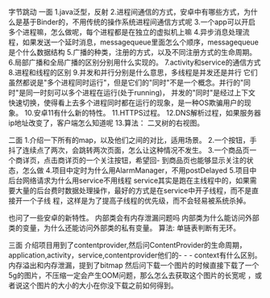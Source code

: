 字节跳动
一面
1.java泛型，反射
2.进程间通信的方式，安卓中有哪些方式，为什么是基于Binder的，不用传统的操作系统进程间通信方式呢
3.一个app可以开启多个进程嘛，怎么做呢，每个进程都是在独立的虚拟机上嘛
4.异步消息处理流程，如果发送一个延时消息，messagequeue里面怎么个顺序，messagequeue是个什么数据结构
5.广播的种类，注册的方式，以及不同注册方式的生命周期。
6.局部广播和全局广播的区别分别用什么实现的。
7.activity和service的通信方式
8.进程和线程的区别
9.并发和并行分别是什么意思，多线程是并发还是并行
  它们虽然都说是"多个进程同时运行"，但是它们的"同时"不是一个概念。并行的"同时"是同一时刻可以多个进程在运行(处于running)，
  并发的"同时"是经过上下文快速切换，使得看上去多个进程同时都在运行的现象，是一种OS欺骗用户的现象。
10.安卓11有什么新的特性。
11.HTTPS过程。
12.DNS解析过程，如果服务器ip地址改变了，客户端怎么知道呢
13.算法： 二叉树的右视图。

二面
1.介绍一下所有的map，以及他们之间的对比，适用场景。
2.一个按钮，手抖了连续点了两次，会跳转两次页面，怎么让这种情况不发生。
3.一个商品页一个商详页，点击商详页的一个关注按钮，希望回- 到商品页也能够显示关注的状态，怎么做
4.项目中定时为什么用AlarmManager，不用postDelayed
5.项目中后台网络请求为什么用service不用线程
   service其实是跑在主线程中的，如果需要大量的后台费时数据处理操作，最好的方式是在service中开子线程，而不是直接开一个子线
   程，这样是为了提高子线程的优先级，而不会轻易被系统杀掉。

也问了一些安卓的新特性。
内部类会有内存泄漏问题吗 内部类为什么能访问外部类的变量，为什么还能访问外部类的私有变量。
算法: 单链表判断有无环。

三面
介绍项目用到了contentprovider,然后问ContentProvider的生命周期，application,activity，service,contentprovider他们的- - - context有什么区别。
内存溢出和内存泄漏，提到了bitmap
然后问下载一个图片的时候直接下载了一个5g的图片，不压缩一定会产生OOM问题，那么怎么去获取这个图片的长宽呢
，或者说这个图片的大小的大小在你没下载之前如何得到。

